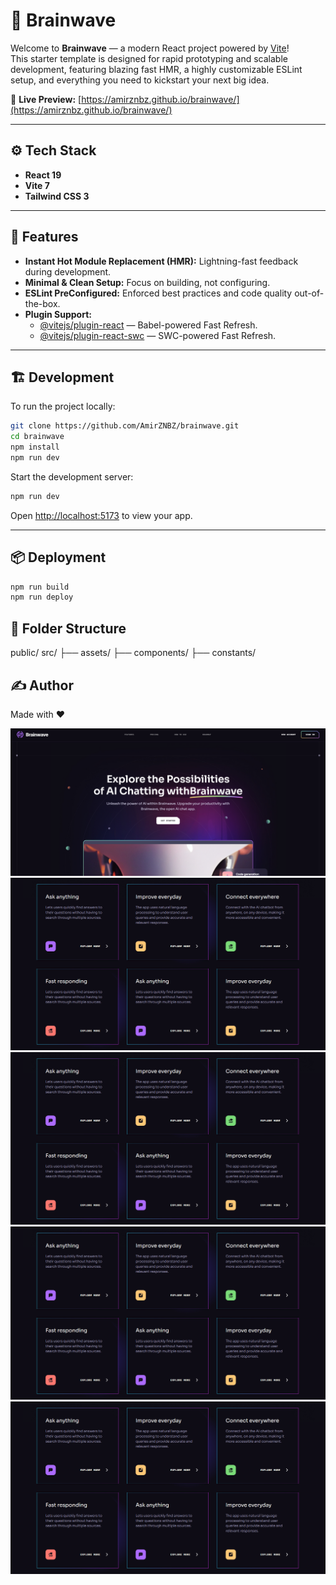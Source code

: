 # 🧠 Brainwave

Welcome to **Brainwave** — a modern React project powered by [Vite](https://vitejs.dev/)!  
This starter template is designed for rapid prototyping and scalable development, featuring blazing fast HMR, a highly customizable ESLint setup, and everything you need to kickstart your next big idea.

🔗 **Live Preview:** [https://amirznbz.github.io/brainwave/](https://amirznbz.github.io/brainwave/)

---

## ⚙️ Tech Stack

- **React 19**
- **Vite 7**
- **Tailwind CSS 3**

---

## 🚀 Features

- **Instant Hot Module Replacement (HMR):** Lightning-fast feedback during development.
- **Minimal & Clean Setup:** Focus on building, not configuring.
- **ESLint PreConfigured:** Enforced best practices and code quality out-of-the-box.
- **Plugin Support:**
  - [@vitejs/plugin-react](https://github.com/vitejs/vite-plugin-react/blob/main/packages/plugin-react) — Babel-powered Fast Refresh.
  - [@vitejs/plugin-react-swc](https://github.com/vitejs/vite-plugin-react/blob/main/packages/plugin-react-swc) — SWC-powered Fast Refresh.

---

## 🏗️ Development

To run the project locally:

```bash
git clone https://github.com/AmirZNBZ/brainwave.git
cd brainwave
npm install
npm run dev
```

Start the development server:

```bash
npm run dev
```

Open [http://localhost:5173](http://localhost:5173) to view your app.

---

## 📦 Deployment

```bash
npm run build
npm run deploy
```

## 📁 Folder Structure

public/
src/
├── assets/
├── components/
├── constants/

## ✍️ Author

Made with ❤️

![Preview](./public/screenshots/image2.png)
![Preview](./public/screenshots/image3.png)
![Preview](./public/screenshots/image3.png)
![Preview](./public/screenshots/image3.png)
![Preview](./public/screenshots/image3.png)
